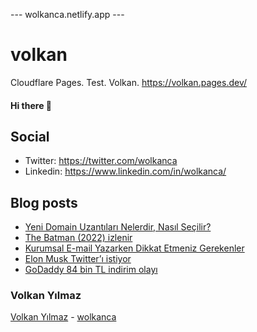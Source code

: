 ---  wolkanca.netlify.app ---
# volkan
Cloudflare Pages. Test. Volkan. https://volkan.pages.dev/

#### Hi there 👋

## Social
- Twitter: https://twitter.com/wolkanca
- Linkedin: https://www.linkedin.com/in/wolkanca/


## Blog posts
<!-- BLOG-POST-LIST:START -->
- [Yeni Domain Uzantıları Nelerdir, Nasıl Seçilir?](https://wolkanca.com/yeni-domain-uzantilari-nelerdir-nasil-secilir/)
- [The Batman &lpar;2022&rpar; izlenir](https://wolkanca.com/the-batman-2022-izlenir/)
- [Kurumsal E-mail Yazarken Dikkat Etmeniz Gerekenler](https://wolkanca.com/kurumsal-e-mail-yazarken-dikkat-etmeniz-gerekenler/)
- [Elon Musk Twitter’ı istiyor](https://wolkanca.com/elon-musk-twitteri-istiyor/)
- [GoDaddy 84 bin TL indirim olayı](https://wolkanca.com/godaddy-84-bin-tl-indirim-olayi/)
<!-- BLOG-POST-LIST:END -->


### Volkan Yılmaz

[Volkan Yılmaz](https://volkanyilmaz.com.tr/) - [wolkanca](https://wolkanca.com/)

